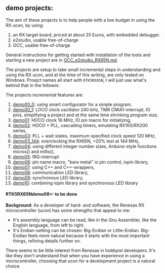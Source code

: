 demo projects:
---

The aim of these projects is to help people with a low budget in using
 the RX ucon, by using: 
1. an RX target board, priced at about 25 Euros, with embedded debugger.
2. e2studio, usable free-of-charge
3. GCC, usable free-of-charge

General instructions for getting started with installation of the tools
 and starting a new project are in [GCC_e2studio_RX65N.md](./GCC_e2studio_RX65N.md).

The projects are setup to take small incremental steps in understanding
 and using the RX ucon, and at the time of this writing, are only tested
 on Windows. Proejct names all start with `RTK5RX65N`, I will just use
 what's behind that in the followin:

The projects incremental features are:
1. [demo00_0](./RTK5RX65Ndemo00_0): using smart configurator for a simple program,
1. [demo00_1](./RTK5RX65Ndemo00_1): LOCO clock oscillator 240 kHz, TMR CMIA1-interrupt,
   IO pins, simplifying a project and at the same time shrinking program size,
1. [demo01](./RTK5RX65Ndemo01): HOCO clock 16 MHz, IO pin macro for initializing,
1. [demo02](./RTK5RX65Ndemo02): HOCO + PLL, cascading timers, emulating RX100/RX200 series,
1. [demo03](./RTK5RX65Ndemo03): PLL + wait states, maximum specified clock speed 120 MHz,
1. [demo03_144](./RTK5RX65Ndemo03_144): overclocking the RX65N, +20% test at 144 MHz,
1. [demo04](./RTK5RX65Ndemo04): using different integer number sizes, Arduino-style
   functions micros() and millis(),
1. [demo05](./RTK5RX65Ndemo05): IRQ-interrupt
1. [demo06](./RTK5RX65Ndemo06): pin name macro, "bare metal" io pin control, iopin library,
1. [demo07](./RTK5RX65Ndemo07): using C++ and C++-wrappers,
1. [demo08](./RTK5RX65Ndemo08): communication LED library,
1. [demo09](./RTK5RX65Ndemo09): synchronous LED library,
1. [demo10](./RTK5RX65Ndemo10): combining iopin library and synchronous LED library

#### RTK5RX65Ndemo08+: to be done
 
**Background**: As a developer of hard- and software, the Renesas
 RX microcontroller (ucon) has some strengths that appeal to me:
- It's assembly language can be read, like in the Gnu Assembler,
  like the English language, from left to right.
- It's Endian-setting can be chosen: Big-Endian or Little-Endian.
  Big-Endian feels more natural because it starts with the most
  important things, refining details further on.

There seems to be little interest from Renesas in hobbyist developers. 
It's like they don't understand that when you have experience in using 
a microcontroller, choosing that ucon for a development project is a 
natural choice.
